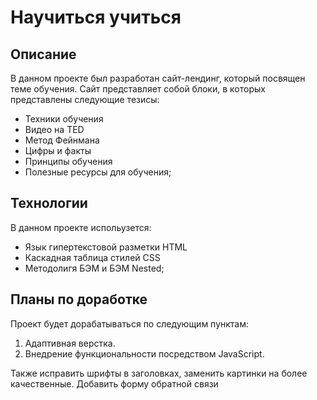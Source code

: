 # Научиться учиться #

## Описание ##
В данном проекте был разработан сайт-лендинг, который посвящен теме обучения. Сайт представляет собой блоки, в которых представлены следующие тезисы:
* Техники обучения
* Видео нa TED
* Метод Фейнмана
* Цифры и факты
* Принципы обучения
* Полезные ресурсы для обучения;
## Технологии ## 
В данном проекте испольузется:
* Язык гипертекстовой разметки HTML
* Каскадная таблица стилей CSS
* Методолигя БЭМ и БЭМ Nested;

## Планы по доработке ##
Проект будет дорабатываться по следующим пунктам:
1. Адаптивная верстка.
2. Внедрение функциональности посредством JavaScript.

Также исправить шрифты в заголовках, заменить картинки на более качественные. Добавить форму обратной связи

